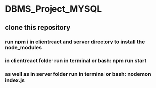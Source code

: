# DBMS_Project_MYSQL

## clone this repository 

### run npm i in clientreact and server directory to install the node_modules
### in clientreact folder run in terminal or bash: npm run start
### as well as in server folder run in terminal or bash: nodemon index.js
